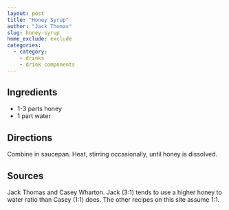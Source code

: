 ```yaml
---
layout: post
title: "Honey Syrup"
author: "Jack Thomas"
slug: honey-syrup
home_exclude: exclude
categories:
  - category:
    - drinks
    - drink components
---
```


## Ingredients

- 1-3 parts honey
- 1 part water

## Directions

Combine in saucepan. Heat, stirring occasionally, until honey is dissolved.

## Sources

Jack Thomas and Casey Wharton. Jack (3:1) tends to use a higher honey to water ratio than Casey (1:1) does. The other recipes on this site assume 1:1.
